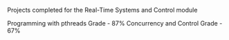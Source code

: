 Projects completed for the Real-Time Systems and Control module

Programming with pthreads Grade - 87%
Concurrency and Control Grade - 67%
